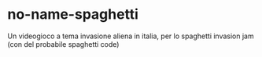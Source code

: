 # no-name-spaghetti
Un videogioco a tema invasione aliena in italia, per lo spaghetti invasion jam (con del probabile spaghetti code)
